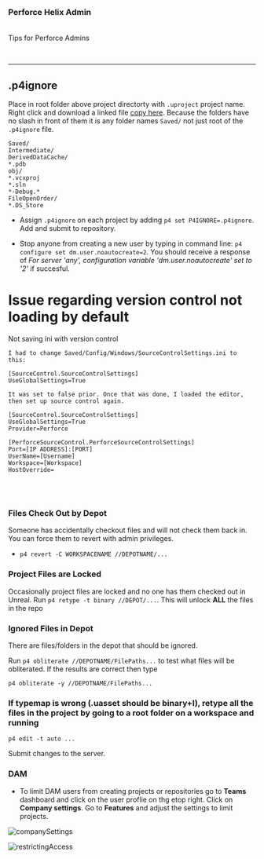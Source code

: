<img src="https://via.placeholder.com/1000x4/45D7CA/45D7CA" alt="drawing" height="4px"/>

### Perforce Helix Admin

<img src="https://via.placeholder.com/1000x4/45D7CA/45D7CA" alt="drawing" height="4px"/>

Tips for Perforce Admins

<br>

---

## .p4ignore

Place in root folder above project directorty with `.uproject` project name.  Right click and download a linked file [copy here](.p4ignore). Because the folders have no slash in front of them it is any folder names `Saved/` not just root of the `.p4ignore` file.

```
Saved/
Intermediate/
DerivedDataCache/
*.pdb
obj/
*.vcxproj
*.sln
*-Debug.*
FileOpenOrder/
*.DS_Store
```

- Assign `.p4ignore` on each project by adding `p4 set P4IGNORE=.p4ignore`.  Add and submit to repository.

- Stop anyone from creating a new user by typing in command line: `p4 configure set dm.user.noautocreate=2`.  You should receive a response of _For server 'any', configuration variable 'dm.user.noautocreate' set to '2'_ if succesful.



# Issue regarding version control not loading by default
Not saving ini with version control
```
I had to change Saved/Config/Windows/SourceControlSettings.ini to this:

[SourceControl.SourceControlSettings]
UseGlobalSettings=True

It was set to false prior. Once that was done, I loaded the editor, then set up source control again.

[SourceControl.SourceControlSettings]
UseGlobalSettings=True
Provider=Perforce

[PerforceSourceControl.PerforceSourceControlSettings]
Port=[IP ADDRESS]:[PORT]
UserName=[Username]
Workspace=[Workspace]
HostOverride=
```

<br><br>

### Files Check Out by Depot
Someone has accidentally checkout files and will not check them back in.  You can force them to revert with admin privileges.

* `p4 revert -C WORKSPACENAME //DEPOTNAME/...`

### Project Files are Locked
Occasionally project files are locked and no one has them checked out in Unreal.
Run `p4 retype -t binary //DEPOT/...`.  This will unlock **ALL** the files in the repo

### Ignored Files in Depot
There are files/folders in the depot that should be ignored.

Run `p4 obliterate //DEPOTNAME/FilePaths...` to test what files will be obliterated.  If the results are correct then type

`p4 obliterate -y //DEPOTNAME/FilePaths...`

### If typemap is wrong (.uasset should be binary+l), retype all the files in the project by going to a root folder on a workspace and running

`p4 edit -t auto ...`

Submit changes to the server.


### DAM
* To limit DAM users from creating projects or repositories go to **Teams** dashboard and click on the user proflie on thg etop right.  Click on **Company settings**.  Go to **Features** and adjust the settings to limit projects.

![companySettings](https://user-images.githubusercontent.com/5504953/195142528-d632a1b8-c01c-47a1-848f-857427d5819d.png)

![restrictingAccess](https://user-images.githubusercontent.com/5504953/195142546-82713ce5-b5a6-4ce2-8d11-6519aeb30e10.png)

